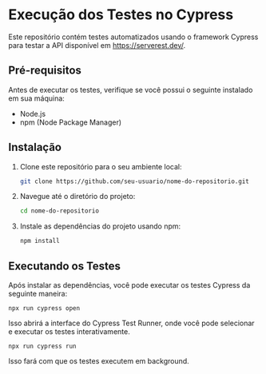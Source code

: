 # Execução dos Testes no Cypress

Este repositório contém testes automatizados usando o framework Cypress para testar a API disponível em https://serverest.dev/.

## Pré-requisitos

Antes de executar os testes, verifique se você possui o seguinte instalado em sua máquina:

- Node.js
- npm (Node Package Manager)

## Instalação

1. Clone este repositório para o seu ambiente local:

   ```bash
   git clone https://github.com/seu-usuario/nome-do-repositorio.git

2. Navegue até o diretório do projeto:

    ```bash
    cd nome-do-repositorio

3. Instale as dependências do projeto usando npm:

    ```bash
    npm install


## Executando os Testes

Após instalar as dependências, você pode executar os testes Cypress da seguinte maneira:


    npx run cypress open
    
Isso abrirá a interface do Cypress Test Runner, onde você pode selecionar e executar os testes interativamente.

    npx run cypress run
Isso fará com que os testes executem em background.




